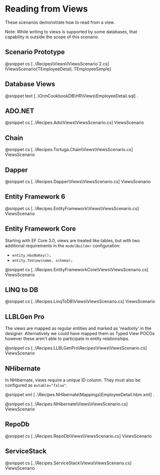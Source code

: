 ﻿# Reading from Views

These scenarios demonstrate how to read from a view. 

Note: While writing to views is supported by some databases, that capability is outside the scope of this scenario.

## Scenario Prototype

@snippet cs [..\Recipes\Views\IViewsScenario`2.cs] IViewsScenario{TEmployeeDetail, TEmployeeSimple}

## Database Views

@snippet text [..\OrmCookbookDB\HR\Views\EmployeeDetail.sql] .

## ADO.NET

@snippet cs [..\Recipes.Ado\Views\ViewsScenario.cs] ViewsScenario

## Chain

@snippet cs [..\Recipes.Tortuga.Chain\Views\ViewsScenario.cs] ViewsScenario


## Dapper

@snippet cs [..\Recipes.Dapper\Views\ViewsScenario.cs] ViewsScenario

## Entity Framework 6

@snippet cs [..\Recipes.EntityFramework\Views\ViewsScenario.cs] ViewsScenario

## Entity Framework Core

Starting with EF Core 3.0, views are treated like tables, but with two additional requirements in the `modelBuilder` configuration:

* `entity.HasNoKey();`
* `entity.ToView(name, schema);`

@snippet cs [..\Recipes.EntityFrameworkCore\Views\ViewsScenario.cs] ViewsScenario

## LINQ to DB

@snippet cs [..\Recipes.LinqToDB\Views\ViewsScenario.cs] ViewsScenario

## LLBLGen Pro 

The views are mapped as regular entities and marked as 'readonly' in the designer. Alternatively we could have mapped them as Typed View
POCOs however these aren't able to participate in entity relationships.

@snippet cs [..\Recipes.LLBLGenPro\Recipes\Views\ViewsScenario.cs] ViewsScenario

## NHibernate

In NHibernate, views require a unique ID column. They must also be configured as `mutable="false"`.

@snippet xml [..\Recipes.NHibernate\Mappings\EmployeeDetail.hbm.xml] .

@snippet cs [..\Recipes.NHibernate\Views\ViewsScenario.cs] ViewsScenario

## RepoDb

@snippet cs [..\Recipes.RepoDb\Views\ViewsScenario.cs] ViewsScenario

## ServiceStack

@snippet cs [..\Recipes.ServiceStack\Views\ViewsScenario.cs] ViewsScenario
